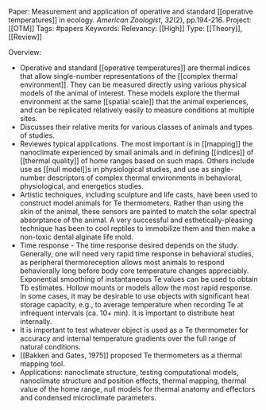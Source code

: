 Paper: Measurement and application of operative and standard [[operative temperatures]] in ecology. _American Zoologist_, _32_(2), pp.194-216.
Project: [[OTM]]
Tags: #papers 
Keywords: 
Relevancy: [[High]]
Type: [[Theory]], [[Review]] 

Overview:

- Operative and standard [[operative temperatures]] are thermal indices that allow single-number representations of the [[complex thermal environment]]. They can be measured directly using various physical models of the animal of interest. These models explore the thermal environment at the same [[spatial scale]] that the animal experiences, and can be replicated relatively easily to measure conditions at multiple sites.
- Discusses their relative merits for various classes of animals and types of studies. 
- Reviewes typical applications. The most important is in [[mapping]] the nanoclimate experienced by small animals and in defining [[indices]] of [[thermal quality]] of home ranges based on such maps. Others include use as [[null model]]s in physiological studies, and use as single-number descriptors of complex thermal environments in behavioral, physiological, and energetics studies.
- Artistic techniques, including sculpture and life casts, have been used to construct model animals for Te thermometers. Rather than using the skin of the animal, these sensors are painted to match the solar spectral absorptance of the animal. A very successful and esthetically-pleasing technique has been to cool reptiles to immobilize them and then make a non-toxic dental alginate life mold.
- Time response - The time response desired depends on the study. Generally, one will need very rapid time response in behavioral studies, as peripheral thermoreception allows most animals to respond behaviorally long before body core temperature changes appreciably. Exponential smoothing of instantaneous Te values can be used to obtain Tb estimates. Hollow mounts or models allow the most rapid response. In some cases, it may be desirable to use objects with significant heat storage capacity, e.g., to average temperature when recording Te at infrequent intervals (ca. 10+ min). It is important to distribute heat internally.
- It is important to test whatever object is used as a Te thermometer for accuracy and internal temperature gradients over the full range of natural conditions.
- [[Bakken and Gates, 1975]] proposed Te thermometers as a thermal mapping tool.
- Applications: nanoclimate structure, testing computational models, nanoclimate structure and position effects, thermal mapping, thermal value of the home range, null models for thermal anatomy and effectors and condensed microclimate parameters.